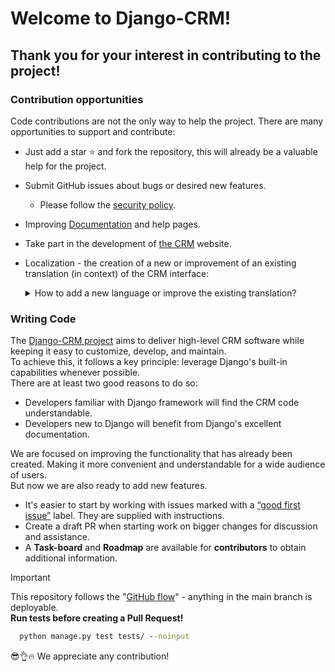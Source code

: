 # Welcome to Django-CRM!

## Thank you for your interest in contributing to the project! 

### Contribution opportunities
Code contributions are not the only way to help the project. There are many opportunities to support and contribute:

- Just add a star ⭐️ and fork the repository, this will already be a valuable help for the project.
- Submit GitHub issues about bugs or desired new features.
  - Please follow the <a href="https://github.com/DjangoCRM/django-crm?tab=security-ov-file#security-ov-file" target="_blank">security policy</a>.
- Improving <a href="https://django-crm-admin.readthedocs.io/" title="Django CRM documentation" target="_blank">Documentation</a> and help pages.
- Take part in the development of [the CRM](https://DjangoCRM.github.io/info/) website.
- Localization - the creation of a new or improvement of an existing translation (in context) of the CRM interface:

  <details>
    <summary>How to add a new language or improve the existing translation?</summary>
    Activate a virtual environment (if used) and install the necessary package:  
  
    - Install Rosetta:

      ```cmd
      pip install django-rosetta
      ```

    - Add the following to the `INSTALLED_APPS` list in the `local_settings.py` (if used) or `settings.py` file:

      ```python
      'rosetta',
      ```
      
      Add a new language (if necessary).

      ```python
      LANGUAGES = [
          ("<locale_name>", _("<language_name>")),
          ("en", _("English")),
      ]
      ```
      A locale name, either a language specification of the form **ll** or a combined language and country specification of the form **ll_CC**.  
    
     - Run the following command to create a new language file or update an existing one:
    
      ```cmd
      python manage.py makemessages -l <locale_name>
      ```

    - Run Django server:
        ```cmd
      python manage.py runserver --settings=webcrm.local_settings
      ```
      or 
      ```cmd
      python manage.py runserver 
      ```
    - Open the http://localhost:8000/rosetta/files/project/ in your browser.
    - Select a language and edit the translation.
    - Save the changes (to see the result on the CRM website, you need to restart the server).
    - Create a pull request with the modified files.
  </details>

### Writing Code

The <a href="https://github.com/DjangoCRM/django-crm" title="Client relationship software" target="_blank">Django-CRM project</a> aims to deliver high-level CRM software while keeping it easy to customize, develop, and maintain.  
To achieve this, it follows a key principle: leverage Django's built-in capabilities whenever possible.  
There are at least two good reasons to do so:

- Developers familiar with Django framework will find the CRM code understandable.
- Developers new to Django will benefit from Django's excellent documentation.

We are focused on improving the functionality that has already been created. 
Making it more convenient and understandable for a wide audience of users.  
But now we are also ready to add new features.

- It's easier to start by working with issues marked with a <a href="https://github.com/DjangoCRM/django-crm/labels/good%20first%20issue" target="_blank">“good first issue”</a> label. They are supplied with instructions.
- Create a draft PR when starting work on bigger changes for discussion and assistance.
- A **Task-board** and **Roadmap** are available for **contributors** to obtain additional information.

> [!IMPORTANT]
> This repository follows the "[GitHub flow](https://docs.github.com/en/get-started/using-github/github-flow)" - anything in the main branch is deployable.  
> **Run tests before creating a Pull Request!**  
> 
> ```cmd
>   python manage.py test tests/ --noinput
> ```

😎👌🔥 We appreciate any contribution!
